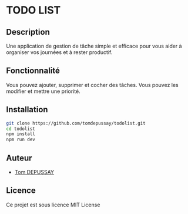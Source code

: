# TODO LIST

## Description 
Une application de gestion de tâche simple et efficace pour vous aider à organiser vos journées et à rester productif.

## Fonctionnalité
Vous pouvez ajouter, supprimer et cocher des tâches.
Vous pouvez les modifier et mettre une priorité.

## Installation
```bash
git clone https://github.com/tomdepussay/todolist.git
cd todolist
npm install
npm run dev
```

## Auteur
- [Tom DEPUSSAY](https://github.com/tomdepussay)

## Licence
Ce projet est sous licence MIT License